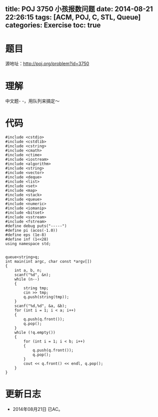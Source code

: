 title: POJ 3750 小孩报数问题
date: 2014-08-21 22:26:15
tags: [ACM, POJ, C, STL, Queue]
categories: Exercise
toc: true
---
# 题目
源地址：http://poj.org/problem?id=3750

# 理解
中文题- -，用队列来搞定～

<!-- more -->

# 代码
```
#include <cstdio>
#include <cstdlib>
#include <cstring>
#include <cmath>
#include <ctime>
#include <iostream>
#include <algorithm>
#include <string>
#include <vector>
#include <deque>
#include <list>
#include <set>
#include <map>
#include <stack>
#include <queue>
#include <numeric>
#include <iomanip>
#include <bitset>
#include <sstream>
#include <fstream>
#define debug puts("-----")
#define pi (acos(-1.0))
#define eps (1e-8)
#define inf (1<<28)
using namespace std;


queue<string>q;
int main(int argc, char const *argv[])
{
    int a, b, n;
    scanf("%d", &n);
    while (n--)
    {
        string tmp;
        cin >> tmp;
        q.push(string(tmp));
    }
    scanf("%d,%d", &a, &b);
    for (int i = 1; i < a; i++)
    {
        q.push(q.front());
        q.pop();
    }
    while (!q.empty())
    {
        for (int i = 1; i < b; i++)
        {
            q.push(q.front());
            q.pop();
        }
        cout << q.front() << endl, q.pop();
    }
}
```

# 更新日志
- 2014年08月21日 已AC。